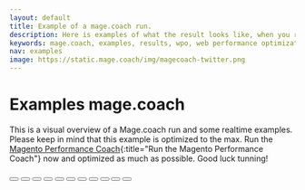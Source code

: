 ```yaml
---
layout: default
title: Example of a mage.coach run.
description: Here is examples of what the result looks like, when you run sitespeed.io.
keywords: mage.coach, examples, results, wpo, web performance optimization
nav: examples
image: https://static.mage.coach/img/magecoach-twitter.png
---
```


# Examples mage.coach

This is a visual overview of a Mage.coach run and some realtime examples. Please keep in mind that this example is optimized to the max. Run the [Magento Performance Coach](https://run.mage.coach/){:title="Run the Magento Performance Coach"} now and optimized as much as possible. Good luck tunning!

<div>
  <amp-carousel id="carousel-with-carousel-preview" width="400" height="375" layout="responsive" type="slides">
    <amp-img src="https://static.mage.coach/img/example/magecoach-hero.jpg" width="400" height="375" layout="responsive" alt="Magento Performance Coach - Your the Hero!"></amp-img>
    <amp-img src="https://static.mage.coach/img/example/magecoach-hero-toplist.jpg" width="400" height="375" layout="responsive" alt="Magento Performance Coach - Toplist"></amp-img>
    <amp-img src="https://static.mage.coach/img/example/magecoach-hero-summary.jpg" width="400" height="375" layout="responsive" alt="Magento Performance Coach - Summary"></amp-img>
    <amp-img src="https://static.mage.coach/img/example/magecoach-hero-summary-detail.jpg" width="400" height="375" layout="responsive" alt="Magento Performance Coach - Summary Detail"></amp-img>
    <amp-img src="https://static.mage.coach/img/example/magecoach-hero-pages.jpg" width="400" height="375" layout="responsive" alt="Magento Performance Coach - Pages"></amp-img>
    <amp-img src="https://static.mage.coach/img/example/magecoach-hero-pages-summary.jpg" width="400" height="375" layout="responsive" alt="Magento Performance Coach - Pages Summary"></amp-img>
    <amp-img src="https://static.mage.coach/img/example/magecoach-hero-pages-pagexray.jpg" width="400" height="375" layout="responsive" alt="Magento Performance Coach - Pages PageXray"></amp-img>
    <amp-img src="https://static.mage.coach/img/example/magecoach-hero-pages-coach.jpg" width="400" height="375" layout="responsive" alt="Magento Performance Coach - Pages Coach"></amp-img>
    <amp-img src="https://static.mage.coach/img/example/magecoach-hero-pages-browsertime.jpg" width="400" height="375" layout="responsive" alt="Magento Performance Coach - Pages Browsertime"></amp-img>
    <amp-img src="https://static.mage.coach/img/example/magecoach-hero-domains.jpg" width="400" height="375" layout="responsive" alt="Magento Performance Coach - Domains"></amp-img>
    <amp-img src="https://static.mage.coach/img/example/magecoach-hero-assets.jpg" width="400" height="375" layout="responsive" alt="Magento Performance Coach - Assets"></amp-img>
  </amp-carousel>
  <amp-carousel class="carousel-preview" width="auto" height="48" layout="fixed-height"
    type="carousel">
    <button on="tap:carousel-with-carousel-preview.goToSlide(index=0)">
      <amp-img src="https://static.mage.coach/img/example/magecoach-hero.jpg" width="60" height="40" layout="responsive" alt="Magento Performance Coach - "></amp-img>
    </button>
    <button on="tap:carousel-with-carousel-preview.goToSlide(index=1)">
      <amp-img src="https://static.mage.coach/img/example/magecoach-hero-toplist.jpg" width="60" height="40" layout="responsive" alt="Magento Performance Coach - Toplist"></amp-img>
    </button>
    <button on="tap:carousel-with-carousel-preview.goToSlide(index=2)">
      <amp-img src="https://static.mage.coach/img/example/magecoach-hero-summary.jpg" width="60" height="40" layout="responsive" alt="Magento Performance Coach - Summary"></amp-img>
    </button>
    <button on="tap:carousel-with-carousel-preview.goToSlide(index=3)">
      <amp-img src="https://static.mage.coach/img/example/magecoach-hero-summary-detail.jpg" width="60" height="40" layout="responsive" alt="Magento Performance Coach - Summary Detail"></amp-img>
    </button>
    <button on="tap:carousel-with-carousel-preview.goToSlide(index=4)">
      <amp-img src="https://static.mage.coach/img/example/magecoach-hero-pages.jpg" width="60" height="40" layout="responsive" alt="Magento Performance Coach - Pages"></amp-img>
    </button>
    <button on="tap:carousel-with-carousel-preview.goToSlide(index=5)">
      <amp-img src="https://static.mage.coach/img/example/magecoach-hero-pages-summary.jpg" width="60" height="40" layout="responsive" alt="Magento Performance Coach - Pages Summary"></amp-img>
    </button>
    <button on="tap:carousel-with-carousel-preview.goToSlide(index=6)">
      <amp-img src="https://static.mage.coach/img/example/magecoach-hero-pages-pagexray.jpg" width="60" height="40" layout="responsive" alt="Magento Performance Coach - Pages PageXray"></amp-img>
    </button>
    <button on="tap:carousel-with-carousel-preview.goToSlide(index=7)">
      <amp-img src="https://static.mage.coach/img/example/magecoach-hero-pages-coach.jpg" width="60" height="40" layout="responsive" alt="Magento Performance Coach - Pages Coach"></amp-img>
    </button>
    <button on="tap:carousel-with-carousel-preview.goToSlide(index=8)">
      <amp-img src="https://static.mage.coach/img/example/magecoach-hero-pages-browsertime.jpg" width="60" height="40" layout="responsive" alt="Magento Performance Coach - Pages Browsertime"></amp-img>
    </button>
    <button on="tap:carousel-with-carousel-preview.goToSlide(index=9)">
      <amp-img src="https://static.mage.coach/img/example/magecoach-hero-domains.jpg" width="60" height="40" layout="responsive" alt="Magento Performance Coach - Domains"></amp-img>
    </button>
    <button on="tap:carousel-with-carousel-preview.goToSlide(index=10)">
      <amp-img src="https://static.mage.coach/img/example/magecoach-hero-assets.jpg" width="60" height="40" layout="responsive" alt="Magento Performance Coach - Assets"></amp-img>
    </button>
  </amp-carousel>
</div>
